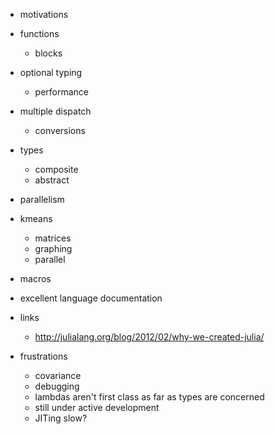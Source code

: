 - motivations
- functions
  - blocks
- optional typing
  - performance
- multiple dispatch
  - conversions
- types
  - composite
  - abstract
- parallelism
- kmeans
  - matrices
  - graphing
  - parallel
- macros

- excellent language documentation
- links
  - http://julialang.org/blog/2012/02/why-we-created-julia/

- frustrations
  - covariance
  - debugging
  - lambdas aren't first class as far as types are concerned
  - still under active development
  - JITing slow?